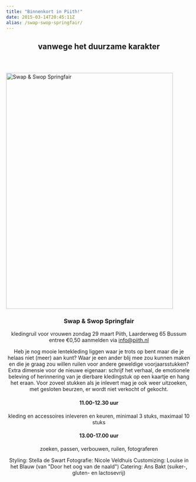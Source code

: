 ```yaml
---
title: "Binnenkort in Piith!"
date: 2015-03-14T20:45:11Z
alias: /swap-swop-springfair/
---
```

<h2 style="text-align: center;">vanwege het duurzame karakter</h2>

<img class="aligncenter wp-image-994 size-full" style="margin-top: 3em;" src="https://res.cloudinary.com/piith/image/upload/2015/03/Swap-en-Swop.jpeg" alt="Swap &amp; Swop Springfair" width="453" height="640" longdesc="https://piith.nl/swap-swop-springfair/" />

<!--more-->

<h3 style="text-align: center;">Swap &amp; Swop Springfair</h3>

<p style="text-align: center;">kledingruil voor vrouwen
zondag 29 maart
Piith, Laarderweg 65 Bussum
entree €0,50
aanmelden via <a href="mailto:info@piith.nl" target="_blank">info@piith.nl</a></p>

<p style="text-align: center;">Heb je nog mooie lentekleding liggen waar je trots op bent maar die je helaas niet (meer) aan kunt? Waar je een ander blij mee zou kunnen maken en die je graag zou willen ruilen voor andere geweldige voorjaarsstukken?
Extra dimensie voor de nieuwe eigenaar: schrijf het verhaal, de emotionele beleving of herinnering van je dierbare kledingstuk op een kaartje en hang het eraan.
Voor zoveel stukken als je inlevert mag je ook weer uitzoeken, met gesloten beurzen, er wordt niet verkocht of gekocht.</p>

<h4 style="text-align: center;">11.00-12.30 uur</h4>

<p style="text-align: center;">kleding en accessoires inleveren en keuren, minimaal 3 stuks, maximaal 10 stuks</p>

<h4 style="text-align: center;">13.00-17.00 uur</h4>

<p style="text-align: center;">zoeken, passen, verbouwen, ruilen, fotograferen</p>

<p style="text-align: center;">Styling: Stella de Swart
Fotografie: Nicole Veldhuis
Customizing: Louise in het Blauw (van "Door het oog van de naald")
Catering: Ans Bakt (suiker-, gluten- en lactosevrij)</p>